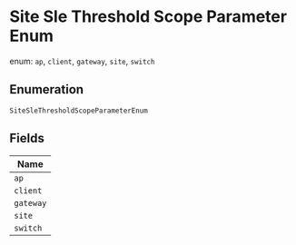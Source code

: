 
# Site Sle Threshold Scope Parameter Enum

enum: `ap`, `client`, `gateway`, `site`, `switch`

## Enumeration

`SiteSleThresholdScopeParameterEnum`

## Fields

| Name |
|  --- |
| `ap` |
| `client` |
| `gateway` |
| `site` |
| `switch` |

